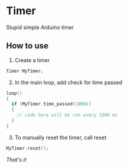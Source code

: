 # Timer
Stupid simple Arduino timer

## How to use
1. Create a timer
```c++
Timer MyTimer;
```

2. In the main loop, add check for time passed
```c++
loop()
{
  if (MyTimer.time_passed(1000))
  {
    // code here will be run every 1000 ms
  }
}
```

3. To manually reset the timer, call reset
```c++
MyTimer.reset();
```

*That's it*
